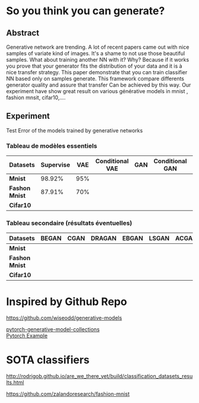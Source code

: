 # So you think you can generate?

## Abstract

Generative network are trending. A lot of recent papers came out with nice samples of variate kind of images. It's a shame to not use those beautiful samples. What about training another NN with it? Why? Because if it works you prove that your generator fits the distribution of your data and it is à nice transfer strategy. This paper demonstrate that you can train classifier NN based only on samples generate. This framework compare differents generator quality and assure that transfer Can be achieved by this way. Our experiment have show great result on various générative models in mnist , fashion mnsit, cifar10,....

## Experiment

Test Error of the models trained by generative networks

### Tableau de modèles essentiels

| Datasets          | Supervise |VAE  | Conditional VAE | GAN  | Conditional GAN | WGAN | Conditional WGAN |
|-------------------|-----------|------|---------------- |------|---------------- |------|------------------|
| **Mnist**         |  98.92%   |  95% |                 |      |                 |      |                  |
| **Fashon Mnist**  |  87.91%   |  70% |                 |      |                 |      |                  |
|  **Cifar10**      |           |      |                 |      |                 |      |                  |


### Tableau secondaire (résultats éventuelles)

| Datasets          | BEGAN  | CGAN | DRAGAN | EBGAN | LSGAN | ACGAN | InfoGAN |
|-------------------|--------|------|--------|-------|-------|-------|---------|
| **Mnist**         |        |      |        |       |       |       |         |
| **Fashon Mnist**  |        |      |        |       |       |       |         |
| **Cifar10**       |        |      |        |       |       |       |         |



# Inspired by Github Repo
https://github.com/wiseodd/generative-models

[pytorch-generative-model-collections](https://github.com/znxlwm/pytorch-generative-model-collections) <br>
[Pytorch Example](https://github.com/pytorch/examples/tree/master/mnist) <br>

# SOTA classifiers
http://rodrigob.github.io/are_we_there_yet/build/classification_datasets_results.html

https://github.com/zalandoresearch/fashion-mnist
